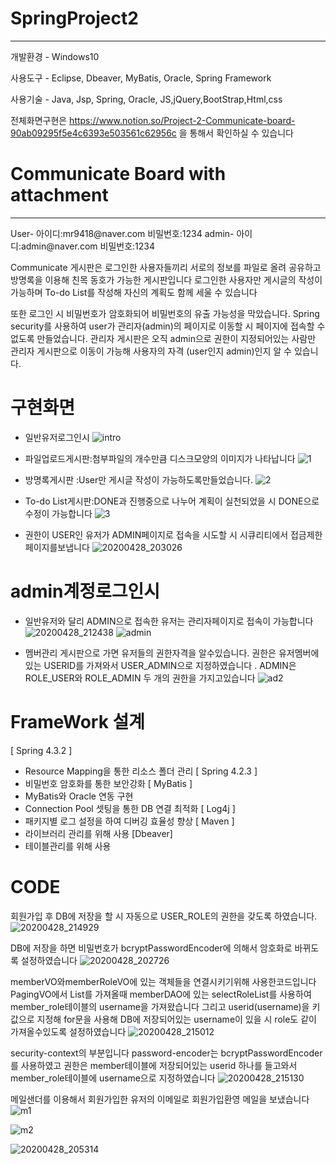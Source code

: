 # SpringProject2
<hr>
개발환경 - Windows10


사용도구 - Eclipse, Dbeaver, MyBatis, Oracle, Spring Framework 

사용기술 - Java, Jsp, Spring, Oracle, JS,jQuery,BootStrap,Html,css

전체화면구현은 https://www.notion.so/Project-2-Communicate-board-90ab09295f5e4c6393e503561c62956c 을 통해서 확인하실 수 있습니다


# Communicate Board with attachment
<hr>
 User- 아이디:mr9418@naver.com 비밀번호:1234 
 admin- 아이디:admin@naver.com 비밀번호:1234

Communicate 게시판은 로그인한 사용자들끼리 서로의 정보를 파일로 올려 공유하고 방명록을 이용해 친목 동호가 가능한 게시판입니다
로그인한 사용자만 게시글의 작성이 가능하며 To-do List를 작성해 자신의 계획도 함께 세울 수 있습니다

또한 로그인 시 비밀번호가 암호화되어 비밀번호의 유출 가능성을 막았습니다.
Spring security를 사용하여 user가 관리자(admin)의 페이지로 이동할 시 페이지에 접속할 수 없도록 만들었습니다.
관리자 게시판은 오직 admin으로 권한이 지정되어있는 사람만 관리자 게시판으로 이동이 가능해 사용자의 자격 (user인지 admin)인지 알 수 있습니다. 

# 구현화면

* 일반유저로그인시
![intro](https://user-images.githubusercontent.com/59599438/80486508-3f667380-8996-11ea-9ff7-4bcd070d6092.png)

* 파일업로드게시판:첨부파일의 개수만큼 디스크모양의 이미지가 나타납니다 
![1](https://user-images.githubusercontent.com/59599438/80486558-50af8000-8996-11ea-93da-90f4fdd6e530.png)

* 방명록게시판 :User만 게시글 작성이 가능하도록만들었습니다. 
![2](https://user-images.githubusercontent.com/59599438/80486567-560cca80-8996-11ea-9c86-467c14b9218b.png)

* To-do List게시판:DONE과 진행중으로 나누어 계획이 실천되었을 시 DONE으로 수정이 가능합니다
![3](https://user-images.githubusercontent.com/59599438/80486575-5a38e800-8996-11ea-9af3-9ea5eeb85ea2.png)

* 권한이 USER인 유저가 ADMIN페이지로 접속을 시도할 시 시큐리티에서 접금제한 페이지를보냅니다
![20200428_203026](https://user-images.githubusercontent.com/59599438/80487294-8acd5180-8997-11ea-8ad0-9c784af515d1.png)

# admin계정로그인시

* 일반유저와 달리 ADMIN으로 접속한 유저는 관리자페이지로 접속이 가능합니다
![20200428_212438](https://user-images.githubusercontent.com/59599438/80487055-290ce780-8997-11ea-8641-86b7315bd933.png)
![admin](https://user-images.githubusercontent.com/59599438/80486830-c1ef3300-8996-11ea-8da9-60f342f4a6ae.png)

* 멤버관리 게시판으로 가면 유저들의 권한자격을 알수있습니다. 
권한은 유저멤버에 있는 USERID를 가져와서 USER_ADMIN으로 지정하였습니다 .
ADMIN은 ROLE_USER와 ROLE_ADMIN 두 개의 권한을 가지고있습니다
![ad2](https://user-images.githubusercontent.com/59599438/80486853-cd425e80-8996-11ea-9f91-dcce99a704b2.png)

# FrameWork 설계
[ Spring 4.3.2 ]
* Resource Mapping을 통한 리소스 폴더 관리
[ Spring 4.2.3 ]
* 비밀번호 암호화를 통한 보안강화
[ MyBatis ]
* MyBatis와 Oracle 연동 구현
* Connection Pool 셋팅을 통한 DB 연결 최적화
[ Log4j ]
* 패키지별 로그 설정을 하여 디버깅 효율성 향상
[ Maven ]
* 라이브러리 관리를 위해 사용
[Dbeaver]
* 테이블관리를 위해 사용

# CODE
회원가입 후 DB에 저장을 할 시 자동으로 USER_ROLE의 권한을 갖도록 하였습니다. 
![20200428_214929](https://user-images.githubusercontent.com/59599438/80489302-94a48400-899a-11ea-934e-70b6f1748fef.png)


DB에 저장을 하면 비밀번호가 bcryptPasswordEncoder에 의해서 암호화로 바뀌도록 설정하였습니다
![20200428_202726](https://user-images.githubusercontent.com/59599438/80489505-e0efc400-899a-11ea-9e2a-f2dcf66f9cef.png)

memberVO와memberRoleVO에 있는 객체들을 연결시키기위해 사용한코드입니다 
PagingVO에서 List를 가져올때 memberDAO에 있는 selectRoleList를 사용하여 member_role테이블의 username을 가져왔습니다
그리고 userid(username)을 키 값으로 지정해 for문을 사용해 DB에 저장되어있는 username이 있을 시 role도 같이 가져올수있도록 설정하였습니다
![20200428_215012](https://user-images.githubusercontent.com/59599438/80489315-99693800-899a-11ea-968c-59c2b0889d31.png)


security-context의 부분입니다
 password-encoder는 bcryptPasswordEncoder를 사용하였고 권한은 member테이블에 저장되어있는 userid 하나를 들고와서 member_role테이블에 username으로 지정하였습니다
![20200428_215130](https://user-images.githubusercontent.com/59599438/80489330-9e2dec00-899a-11ea-8dd0-d704ab19783f.png)

 메일샌더를 이용해서 회원가입한 유저의 이메일로 회원가입환영 메일을 보냈습니다
![m1](https://user-images.githubusercontent.com/59599438/80496658-7a6fa380-89a4-11ea-9d2f-1debc269e586.png)

![m2](https://user-images.githubusercontent.com/59599438/80496674-7e032a80-89a4-11ea-8554-c9c8090173fc.png)

![20200428_205314](https://user-images.githubusercontent.com/59599438/80497328-3fba3b00-89a5-11ea-8df0-27df94366d09.png)
